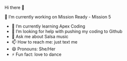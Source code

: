 Hi there 👋

🔭 I’m currently working on Mission Ready - Mission 5
- 🌱 I’m currently learning Apex Coding
- 🤔 I’m looking for help with pushing my coding to Github
- 💬 Ask me about Salsa music
- 📫 How to reach me: just text me
- 😄 Pronouns: She/Her
- ⚡ Fun fact: love to dance
